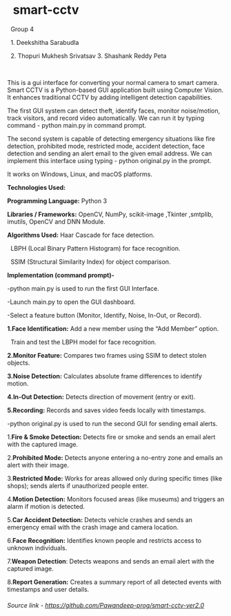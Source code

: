 #              smart-cctv

                                          Group 4

                                1. Deekshitha Sarabudla

                                2. Thopuri Mukhesh Srivatsav
                                3. Shashank Reddy Peta

 

This is a gui interface for converting your normal camera to smart camera. Smart CCTV is a Python-based GUI application built using Computer Vision. It enhances traditional CCTV by adding intelligent detection capabilities.



The first GUI system can detect theft, identify faces, monitor noise/motion, track visitors, and record video automatically. We can run it by typing  command  - python main.py in command prompt.



The second system is capable of detecting emergency situations like fire detection, prohibited mode, restricted mode, accident detection, face detection  and sending an alert email to the given email address. We can implement this interface using  typing - python original.py in the prompt.



It works on Windows, Linux, and macOS platforms.



**Technologies Used:**



**Programming Language:**        Python 3

**Libraries / Frameworks:**      OpenCV, NumPy, scikit-image ,Tkinter ,smtplib, imutils, OpenCV and DNN Module.



**Algorithms Used:** Haar Cascade for face detection.

                 LBPH (Local Binary Pattern Histogram) for face recognition.

                 SSIM (Structural Similarity Index) for object comparison.



**Implementation (command prompt)-**

-python main.py  is used to run the first GUI Interface.

-Launch main.py to open the GUI dashboard.



-Select a feature button (Monitor, Identify, Noise, In-Out, or Record).

**1.Face Identification:**  Add a new member using the “Add Member” option.

                      Train and test the LBPH model for face recognition.



**2.Monitor Feature:**   Compares two frames using SSIM to detect stolen objects.



**3.Noise Detection:**   Calculates absolute frame differences to identify motion.



**4.In-Out Detection:**  Detects direction of movement (entry or exit).



**5.Recording:**         Records and saves video feeds locally with timestamps.





-python original.py is used to run the second GUI for sending email alerts.



1\.**Fire \& Smoke Detection:** Detects fire or smoke and sends an email alert with the captured image.



2\.**Prohibited Mode:**        Detects anyone entering a no-entry zone and emails an alert with their image.



3\.**Restricted Mode:**        Works for areas allowed only during specific times (like shops); sends alerts if unauthorized people enter.



4\.**Motion Detection:**       Monitors focused areas (like museums) and triggers an alarm if motion is detected.



5\.**Car Accident Detection:** Detects vehicle crashes and sends an emergency email with the crash image and camera location.



6\.**Face Recognition:**       Identifies known people and restricts access to unknown individuals.



7\.**Weapon Detection**:       Detects weapons and sends an email alert with the captured image.



8\.**Report Generation:**      Creates a summary report of all detected events with timestamps and user details.







###### Source link - https://github.com/Pawandeep-prog/smart-cctv-ver2.0

